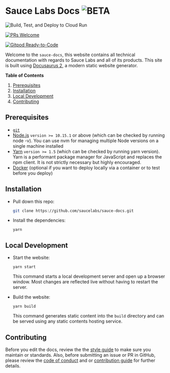 # Sauce Labs Docs ![BETA](https://img.shields.io/badge/beta!-blue?style=for-the-badge)

![Build, Test, and Deploy to Cloud Run](https://github.com/saucelabs/sauce-docs/workflows/Build,%20Test,%20and%20Deploy%20to%20Cloud%20Run/badge.svg?branch=master)

[![PRs Welcome](https://img.shields.io/badge/PRs-welcome-brightgreen.svg)](CONTRIBUTING.MD)

<a href="https://gitpod.io/#https://github.com/saucelabs/sauce-docs"><img src="https://img.shields.io/badge/Gitpod-Ready--to--Code-blue?logo=gitpod" alt="Gitpod Ready-to-Code"/></a>

Welcome to the `sauce-docs`, this website contains all technical documentation with regards to Sauce Labs and all of its products. This site is built using [Docusaurus 2](https://v2.docusaurus.io/), a modern static website generator.

__Table of Contents__

1. [Prerequisites](#prerequisites)
2. [Installation](#installation)
3. [Local Development](#local-development)
4. [Contributing](#contributing)

## Prerequisites

* [`git`](https://git-scm.com/downloads)
* [Node.js](https://nodejs.org/en/download/) `version >= 10.15.1` or above (which can be checked by running node -v). You can use nvm for managing multiple Node versions on a single machine installed
* [Yarn](https://yarnpkg.com/en/) `version >= 1.5` (which can be checked by running yarn version). Yarn is a performant package manager for JavaScript and replaces the npm client. It is not strictly necessary but highly encouraged.
* [Docker](https://docs.docker.com/get-docker/) (optional if you want to deploy locally via a container or to test before you deploy)

## Installation

* Pull down this repo:
	```bash
	git clone https://github.com/saucelabs/sauce-docs.git
	```
* Install the dependencies:
	```
	yarn
	```

## Local Development

* Start the website:
	```
	yarn start
	```

	This command starts a local development server and open up a browser window. Most changes are reflected live without having to restart the server.

* Build the website:
	```
	yarn build
	```

	This command generates static content into the `build` directory and can be served using any static contents hosting service.


## Contributing

Before you edit the docs, review the the [style guide](docs/mkdwn-styles.md) to make sure you maintain or standards. Also, before submitting an issue or PR in GitHub, please review the [code of conduct](docs/code-of-conduct.md) and or [contribution guide](CONTRIBUTING.MD) for further details.
